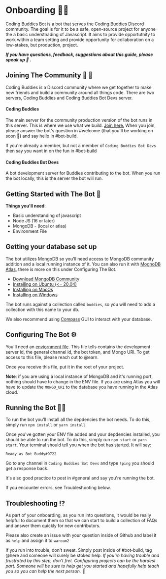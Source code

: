 # Onboarding 👀🤖

Coding Buddies Bot is a bot that serves the Coding Buddies Discord community. The goal is for it to be a safe, open-source project for anyone the a basic understnading of Javascript. It aims to provide opportutnity to work within a team setting and provide opportunity for collaboration on a low-stakes, but production, project.

***If you have questions, feedback, suggestions about this guide, please speak up 📢 .***

## Joining The Community 🏡 🤝

Coding Buddies is a Discord community where we get together to make new friends and build a community around all things code. There are two servers, Coding Buddies and Coding Buddies Bot Devs server.

#### Coding Buddies
 The main server for the community production version of the bot runs in this server. This is where we use what we build. [Join here.](https://discord.gg/HBjyUt5R) When you join, please answer the bot's question in #welcome (that you'll be working on soon 🎉) and say hello in #bot-build.

 If you're already a member, but not a member of `Coding Buddies Bot Devs` then say you want in on the fun in #bot-build

#### Coding Buddies Bot Devs
A bot development server for Buddies contributing to the bot. When you run the bot locally, this is the server the bot will run.

## Getting Started with The Bot 🚦

**Things you'll need**:

- Basic understanding of javascript
- Node JS (16 or later)
- MongoDB - (local or atlas)
- Environment File

## Getting your database set up

The bot utilizes MongoDB so you'll need access to MongoDB community addition and a local running instance of it. You can also run it with [MognoDB Atlas](https://www.mongodb.com/atlas/database), there is more on this under Configuring The Bot.

- [Download MongoDB Community](https://www.mongodb.com/try/download/community-kubernetes-operator)
- [Installing on Ubuntu (<= 20.04)](https://www.mongodb.com/docs/manual/tutorial/install-mongodb-on-ubuntu/)
- [Installing on MacOs](https://www.mongodb.com/docs/manual/tutorial/install-mongodb-on-os-x/)
- [Installing on Windows](https://www.mongodb.com/docs/manual/tutorial/install-mongodb-on-windows/)

The bot runs against a collection called `buddies`, so you will need to add a collection with this name to your db.

We also recommend using [Compass](https://www.mongodb.com/products/compass) GUI to interact with your database.

## Configuring The Bot ⚙️

You'll need an [enviornment file](https://www.twilio.com/blog/working-with-environment-variables-in-node-js-html). This file tells contains the development server id, the general channel id, the bot token, and Mongo URI. To get access to this file, please reach out to @earn.

Once you receive this file, put it in the root of your project.

**Note**: if you are using a local instance of MongoDB and it's running port, nothing should have to change in the ENV file. If you are using Atlas you will have to update the `MONGO_URI` to the database you have running in the Atlas cloud.

## Running the Bot 🏃‍♀️

To run the bot you'll install all the depdencies the bot needs. To do this, simply run `npm install` or `yarn install`.

Once you've gotten your ENV file added and your depdencies installed, you should be able to run the bot. To do this, simply run `npm start` or `yarn start`. Your terminal should tell you when the bot has started. It will say:

`Ready as Bot Buddy#9722`

Go to any channel in `Coding Buddies Bot Devs` and type `!ping` you should get a response back.

It's also good practice to post in #general and say you're running the bot.

If you encounter errors, see Troubleshooting below.



## Troubleshooting ⁉️

As part of your onboarding, as you run into questions, it would be really helpful to document them so that we can start to build a collection of FAQs and answer them quickly for new contributors.

Please also create an issue with your question inside of Github and label it as `help` and assign it to `waream2`

If you run into trouble, don't sweat. Simply post inside of #bot-build, tag @here and someone will surely be stoked help. *If you're having trouble and frustrated by this step, don't fret. Configuring projects can be the hardest part. Someone will be sure to help get you started and hopefully help teach you so you can help the next person.* 🤗